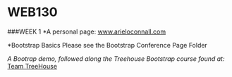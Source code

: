# WEB130

###WEEK 1
*A personal page:
www.arieloconnall.com

*Bootstrap Basics
Please see the Bootstrap Conference Page Folder

*A Bootrap demo, followed along the Treehouse Bootstrap course found at:*
[Team TreeHouse](https://teamtreehouse.com/library/bootstrap-4-basics-2)
